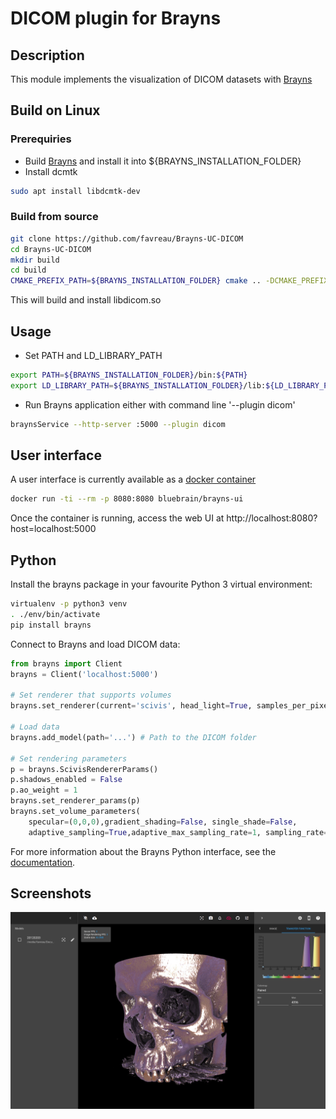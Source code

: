 # DICOM plugin for Brayns

## Description
This module implements the visualization of DICOM datasets with [Brayns](https://github.com/BlueBrain/Brayns)

## Build on Linux

### Prerequiries
- Build [Brayns](https://github.com/BlueBrain/Brayns) and install it into ${BRAYNS_INSTALLATION_FOLDER}
- Install dcmtk
```bash
sudo apt install libdcmtk-dev
```

### Build from source

```bash
git clone https://github.com/favreau/Brayns-UC-DICOM
cd Brayns-UC-DICOM
mkdir build
cd build
CMAKE_PREFIX_PATH=${BRAYNS_INSTALLATION_FOLDER} cmake .. -DCMAKE_PREFIX_PATH=${BRAYNS_INSTALLATION_FOLDER} -DCMAKE_BUILD_TYPE=Release
```
This will build and install libdicom.so


## Usage
- Set PATH and LD_LIBRARY_PATH
```bash
export PATH=${BRAYNS_INSTALLATION_FOLDER}/bin:${PATH}
export LD_LIBRARY_PATH=${BRAYNS_INSTALLATION_FOLDER}/lib:${LD_LIBRARY_PATH}
```
- Run Brayns application either with command line '--plugin dicom'
```bash
braynsService --http-server :5000 --plugin dicom
```

## User interface
A user interface is currently available as a [docker container](https://hub.docker.com/r/bluebrain/brayns-ui/)
```bash
docker run -ti --rm -p 8080:8080 bluebrain/brayns-ui
```
Once the container is running, access the web UI at http://localhost:8080?host=localhost:5000

## Python
Install the brayns package in your favourite Python 3 virtual environment:
```bash
virtualenv -p python3 venv
. ./env/bin/activate
pip install brayns
```
Connect to Brayns and load DICOM data:
```python
from brayns import Client
brayns = Client('localhost:5000')

# Set renderer that supports volumes
brayns.set_renderer(current='scivis', head_light=True, samples_per_pixel=1)

# Load data
brayns.add_model(path='...') # Path to the DICOM folder

# Set rendering parameters
p = brayns.ScivisRendererParams()
p.shadows_enabled = False
p.ao_weight = 1
brayns.set_renderer_params(p)
brayns.set_volume_parameters(
    specular=(0,0,0),gradient_shading=False, single_shade=False,
    adaptive_sampling=True,adaptive_max_sampling_rate=1, sampling_rate=1)
```
For more information about the Brayns Python interface, see the [documentation](https://github.com/BlueBrain/Brayns/tree/master/python).

## Screenshots
![DICOM](doc/dicom.png)
